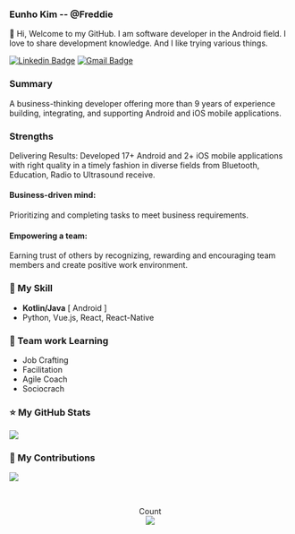 ### Eunho Kim -- @Freddie

👋 Hi, Welcome to my GitHub. I am software developer in the Android field. I love to share development knowledge. And I like trying various things.

[![Linkedin Badge](https://img.shields.io/badge/-LinkedIn-blue?style=flat-square&logo=Linkedin&logoColor=white&link=https://www.linkedin.com/in/은호-김-b766a7104)](https://www.linkedin.com/in/은호-김-b766a7104) [![Gmail Badge](https://img.shields.io/badge/-Gmail-d14836?style=flat-square&logo=Gmail&logoColor=white&link=mailto:chakangost@gmail.com)](mailto:chakangost@gmail.com) 


### Summary
A business-thinking developer offering more than 9 years of experience building, integrating, and supporting Android and iOS mobile applications.


### Strengths
Delivering Results:
Developed 17+ Android and 2+ iOS mobile applications with right quality in a timely fashion in diverse fields from Bluetooth, Education, Radio to Ultrasound receive.

#### Business-driven mind:
Prioritizing and completing tasks to meet business requirements.

#### Empowering a team:
Earning trust of others by recognizing, rewarding and encouraging team members and create positive work environment.




### 📕 My Skill



- **Kotlin/Java** [ Android ]
- Python, Vue.js, React, React-Native



### 📑 Team work Learning



- Job Crafting
- Facilitation
- Agile Coach
- Sociocrach



### ⭐ My GitHub Stats

[![](https://github-readme-stats.vercel.app/api?username=chakangost&show_icons=true&hide_border=true)]((https://github.com/chakangost))



### 🌱 My Contributions

![](https://ghchart.rshah.org/chakangost)



</br>

<p align="center"> 
  Count<br>
  <img src="https://profile-counter.glitch.me/chakangost/count.svg" />
</p>

